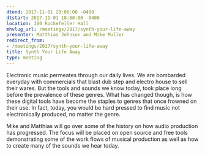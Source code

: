 ```yaml
---
dtend: 2017-11-01 20:00:00 -0400
dtstart: 2017-11-01 18:00:00 -0400
location: 300 Rockefeller Hall
mhvlug_url: /meetings/2017/synth-your-life-away
presenter: Matthias Johnson and Mike Muller
redirect_from:
- /meetings/2017/synth-your-life-away
title: Synth Your Life Away
type: meeting
---
```



Electronic music permeates through our daily lives. We are bombarded everyday with commercials that blast dub step and electro house to sell their wares. But the tools and sounds we know today, took place long before the prevalence of these genres. What has changed though, is how these digital tools have become the staples to genres that once frowned on their use. In fact, today, you would be hard pressed to find music not electronically produced, no matter the genre.

Mike and Matthias will go over some of the history on how audio production has progressed. The focus will be placed on open source and free tools demonstrating some of the work flows of musical production as well as how to create many of the sounds we hear today.